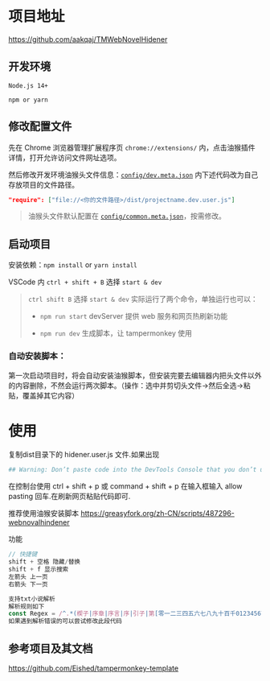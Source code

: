 # 项目地址 

https://github.com/aakqaj/TMWebNovelHidener

## 开发环境

`Node.js 14+`

`npm or yarn`

## 修改配置文件

先在 Chrome 浏览器管理扩展程序页 `chrome://extensions/` 内，点击油猴插件详情，打开允许访问文件网址选项。

然后修改开发环境油猴头文件信息：[`config/dev.meta.json`](config/dev.meta.json) 内下述代码改为自己存放项目的文件路径。

```json
"require": ["file://<你的文件路径>/dist/projectname.dev.user.js"]
```

> 油猴头文件默认配置在 [`config/common.meta.json`](config/common.meta.json)，按需修改。

## 启动项目

安装依赖：`npm install` or `yarn install`

VSCode 内 `ctrl + shift + B` 选择 `start & dev`

> `ctrl shift B` 选择 `start & dev` 实际运行了两个命令，单独运行也可以：
>
> - `npm run start` devServer 提供 web 服务和网页热刷新功能
>
> - `npm run dev` 生成脚本，让 tampermonkey 使用

### 自动安装脚本：

第一次启动项目时，将会自动安装油猴脚本，但安装完要去编辑器内把头文件以外的内容删除，不然会运行两次脚本。（操作：选中并剪切头文件->然后全选->粘贴，覆盖掉其它内容）

# 使用

复制dist目录下的 hidener.user.js 文件.如果出现

```sh
## Warning: Don’t paste code into the DevTools Console that you don’t understand or haven’t reviewed yourself. This could allow attackers to steal your identity or take control of your computer. Please type ‘allow pasting’ below to allow pasting.
```

在控制台使用 ctrl + shift + p  或 command + shift + p 在输入框输入 allow pasting 回车.在刷新网页粘贴代码即可.

推荐使用油猴安装脚本 
https://greasyfork.org/zh-CN/scripts/487296-webnovalhindener

功能

```typescript
// 快捷键
shift + 空格 隐藏/替换
shift + f 显示搜索
左箭头 上一页
右箭头 下一页

支持txt小说解析
解析规则如下
const Regex = /^.*(楔子|序章|序言|序|引子|第[零一二三四五六七八九十百千0123456789]+[章卷节].*)$/gm;
如果遇到解析错误的可以尝试修改此段代码
```





## 参考项目及其文档

https://github.com/Eished/tampermonkey-template
